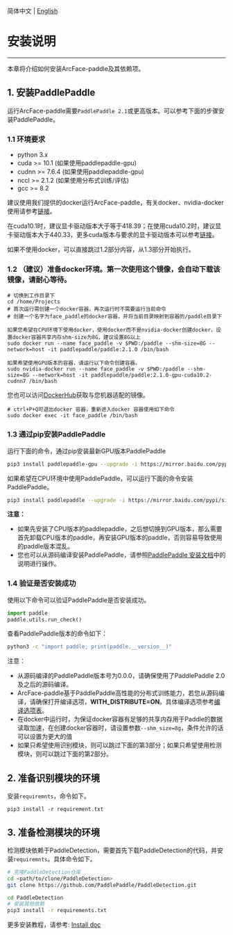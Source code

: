 简体中文 | [English](install_en.md)

# 安装说明

---
本章将介绍如何安装ArcFace-paddle及其依赖项。


## 1. 安装PaddlePaddle

运行ArcFace-paddle需要`PaddlePaddle 2.1`或更高版本。可以参考下面的步骤安装PaddlePaddle。

### 1.1 环境要求

- python 3.x
- cuda >= 10.1 (如果使用paddlepaddle-gpu)
- cudnn >= 7.6.4 (如果使用paddlepaddle-gpu)
- nccl >= 2.1.2 (如果使用分布式训练/评估)
- gcc >= 8.2

建议使用我们提供的docker运行ArcFace-paddle，有关docker、nvidia-docker使用请参考[链接](https://www.runoob.com/docker/docker-tutorial.html)。

在cuda10.1时，建议显卡驱动版本大于等于418.39；在使用cuda10.2时，建议显卡驱动版本大于440.33，更多cuda版本与要求的显卡驱动版本可以参考[链接](https://docs.nvidia.com/deploy/cuda-compatibility/index.html)。


如果不使用docker，可以直接跳过1.2部分内容，从1.3部分开始执行。


### 1.2 （建议）准备docker环境。第一次使用这个镜像，会自动下载该镜像，请耐心等待。

```
# 切换到工作目录下
cd /home/Projects
# 首次运行需创建一个docker容器，再次运行时不需要运行当前命令
# 创建一个名字为face_paddle的docker容器，并将当前目录映射到容器的/paddle目录下

如果您希望在CPU环境下使用docker，使用docker而不是nvidia-docker创建docker，设置docker容器共享内存shm-size为8G，建议设置8G以上
sudo docker run --name face_paddle -v $PWD:/paddle --shm-size=8G --network=host -it paddlepaddle/paddle:2.1.0 /bin/bash

如果希望使用GPU版本的容器，请运行以下命令创建容器。
sudo nvidia-docker run --name face_paddle -v $PWD:/paddle --shm-size=8G --network=host -it paddlepaddle/paddle:2.1.0-gpu-cuda10.2-cudnn7 /bin/bash
```


您也可以访问[DockerHub](https://hub.docker.com/r/paddlepaddle/paddle/tags/)获取与您机器适配的镜像。

```
# ctrl+P+Q可退出docker 容器，重新进入docker 容器使用如下命令
sudo docker exec -it face_paddle /bin/bash
```

### 1.3 通过pip安装PaddlePaddle

运行下面的命令，通过pip安装最新GPU版本PaddlePaddle

```bash
pip3 install paddlepaddle-gpu --upgrade -i https://mirror.baidu.com/pypi/simple
```

如果希望在CPU环境中使用PaddlePaddle，可以运行下面的命令安装PaddlePaddle。

```bash
pip3 install paddlepaddle --upgrade -i https://mirror.baidu.com/pypi/simple
```

**注意：**
* 如果先安装了CPU版本的paddlepaddle，之后想切换到GPU版本，那么需要首先卸载CPU版本的paddle，再安装GPU版本的paddle，否则容易导致使用的paddle版本混乱。
* 您也可以从源码编译安装PaddlePaddle，请参照[PaddlePaddle 安装文档](http://www.paddlepaddle.org.cn/install/quick)中的说明进行操作。


### 1.4 验证是否安装成功

使用以下命令可以验证PaddlePaddle是否安装成功。

```python
import paddle
paddle.utils.run_check()
```

查看PaddlePaddle版本的命令如下：

```bash
python3 -c "import paddle; print(paddle.__version__)"
```

注意：
- 从源码编译的PaddlePaddle版本号为0.0.0，请确保使用了PaddlePaddle 2.0及之后的源码编译。
- ArcFace-paddle基于PaddlePaddle高性能的分布式训练能力，若您从源码编译，请确保打开编译选项，**WITH_DISTRIBUTE=ON**。具体编译选项参考[编译选项表](https://www.paddlepaddle.org.cn/documentation/docs/zh/develop/install/Tables.html#id3)。
- 在docker中运行时，为保证docker容器有足够的共享内存用于Paddle的数据读取加速，在创建docker容器时，请设置参数`--shm_size=8g`，条件允许的话可以设置为更大的值
- 如果只希望使用识别模块，则可以跳过下面的第3部分；如果只希望使用检测模块，则可以跳过下面的第2部分。


## 2. 准备识别模块的环境

安装`requiremnts`，命令如下。

```shell
pip3 install -r requirement.txt
```

## 3. 准备检测模块的环境

检测模块依赖于PaddleDetection，需要首先下载PaddleDetection的代码，并安装`requiremnts`。具体命令如下。

```bash
# 克隆PaddleDetection仓库
cd <path/to/clone/PaddleDetection>
git clone https://github.com/PaddlePaddle/PaddleDetection.git

cd PaddleDetection
# 安装其他依赖
pip3 install -r requirements.txt
```

更多安装教程，请参考: [Install doc](https://github.com/PaddlePaddle/PaddleDetection/blob/release/2.1/docs/tutorials/INSTALL_cn.md)

